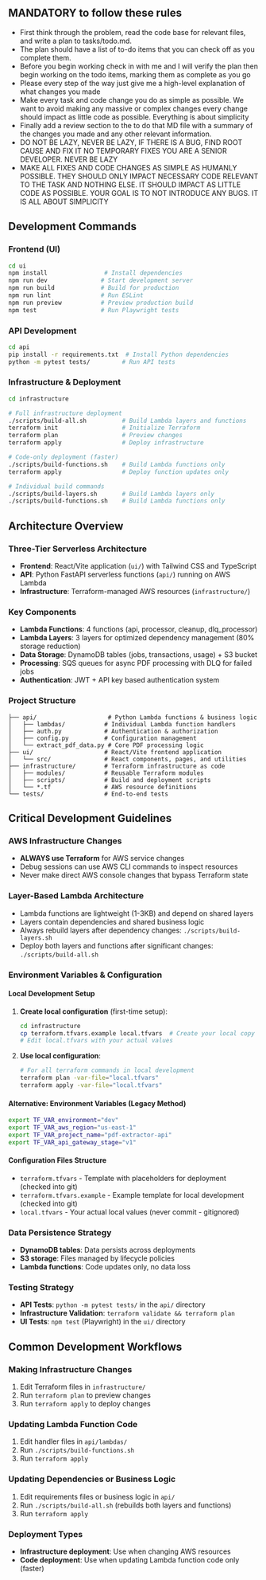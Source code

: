## MANDATORY to follow these rules
  - First think through the problem, read the code base for relevant files, and write a plan to tasks/todo.md.
  - The plan should have a list of to-do items that you can check off as you complete them.
  - Before you begin working check in with me and I will verify the plan then begin working on the todo items, marking them as complete as you go 
  - Please every step of the way just give me a high-level explanation of what changes you made
  - Make every task and code change you do as simple as possible. We want to avoid making any massive or complex changes every change should impact as little code as possible. Everything is about simplicity 
  - Finally add a review section to the to do that MD file with a summary of the changes you made and any other relevant information. 
  - DO NOT BE LAZY, NEVER BE LAZY, IF THERE IS A BUG, FIND ROOT CAUSE AND FIX IT NO TEMPORARY FIXES YOU ARE A SENIOR DEVELOPER. NEVER BE LAZY 
  - MAKE ALL FIXES AND CODE CHANGES AS SIMPLE AS HUMANLY POSSIBLE. THEY SHOULD ONLY IMPACT NECESSARY CODE RELEVANT TO THE TASK AND NOTHING ELSE. IT SHOULD IMPACT AS LITTLE CODE AS POSSIBLE. YOUR GOAL IS TO NOT INTRODUCE ANY BUGS. IT IS ALL ABOUT SIMPLICITY

## Development Commands

### Frontend (UI)
```bash
cd ui
npm install                # Install dependencies
npm run dev               # Start development server
npm run build             # Build for production
npm run lint              # Run ESLint
npm run preview           # Preview production build
npm test                  # Run Playwright tests
```

### API Development
```bash
cd api
pip install -r requirements.txt  # Install Python dependencies
python -m pytest tests/         # Run API tests
```

### Infrastructure & Deployment
```bash
cd infrastructure

# Full infrastructure deployment
./scripts/build-all.sh          # Build Lambda layers and functions
terraform init                  # Initialize Terraform
terraform plan                  # Preview changes
terraform apply                 # Deploy infrastructure

# Code-only deployment (faster)
./scripts/build-functions.sh    # Build Lambda functions only
terraform apply                 # Deploy function updates only

# Individual build commands
./scripts/build-layers.sh       # Build Lambda layers only
./scripts/build-functions.sh    # Build Lambda functions only
```

## Architecture Overview

### Three-Tier Serverless Architecture
- **Frontend**: React/Vite application (`ui/`) with Tailwind CSS and TypeScript
- **API**: Python FastAPI serverless functions (`api/`) running on AWS Lambda
- **Infrastructure**: Terraform-managed AWS resources (`infrastructure/`)

### Key Components
- **Lambda Functions**: 4 functions (api, processor, cleanup, dlq_processor)
- **Lambda Layers**: 3 layers for optimized dependency management (80% storage reduction)
- **Data Storage**: DynamoDB tables (jobs, transactions, usage) + S3 bucket
- **Processing**: SQS queues for async PDF processing with DLQ for failed jobs
- **Authentication**: JWT + API key based authentication system

### Project Structure
```
├── api/                    # Python Lambda functions & business logic
│   ├── lambdas/           # Individual Lambda function handlers
│   ├── auth.py            # Authentication & authorization
│   ├── config.py          # Configuration management
│   └── extract_pdf_data.py # Core PDF processing logic
├── ui/                    # React/Vite frontend application
│   └── src/               # React components, pages, and utilities
├── infrastructure/        # Terraform infrastructure as code
│   ├── modules/           # Reusable Terraform modules
│   ├── scripts/           # Build and deployment scripts
│   └── *.tf               # AWS resource definitions
└── tests/                 # End-to-end tests
```

## Critical Development Guidelines

### AWS Infrastructure Changes
- **ALWAYS use Terraform** for AWS service changes
- Debug sessions can use AWS CLI commands to inspect resources
- Never make direct AWS console changes that bypass Terraform state

### Layer-Based Lambda Architecture
- Lambda functions are lightweight (1-3KB) and depend on shared layers
- Layers contain dependencies and shared business logic
- Always rebuild layers after dependency changes: `./scripts/build-layers.sh`
- Deploy both layers and functions after significant changes: `./scripts/build-all.sh`

### Environment Variables & Configuration

#### Local Development Setup
1. **Create local configuration** (first-time setup):
   ```bash
   cd infrastructure
   cp terraform.tfvars.example local.tfvars  # Create your local copy
   # Edit local.tfvars with your actual values
   ```

2. **Use local configuration**:
   ```bash
   # For all terraform commands in local development
   terraform plan -var-file="local.tfvars"
   terraform apply -var-file="local.tfvars"
   ```

#### Alternative: Environment Variables (Legacy Method)
```bash
export TF_VAR_environment="dev"
export TF_VAR_aws_region="us-east-1"
export TF_VAR_project_name="pdf-extractor-api"
export TF_VAR_api_gateway_stage="v1"
```

#### Configuration Files Structure
- `terraform.tfvars` - Template with placeholders for deployment (checked into git)
- `terraform.tfvars.example` - Example template for local development (checked into git)
- `local.tfvars` - Your actual local values (never commit - gitignored)

### Data Persistence Strategy
- **DynamoDB tables**: Data persists across deployments
- **S3 storage**: Files managed by lifecycle policies
- **Lambda functions**: Code updates only, no data loss

### Testing Strategy
- **API Tests**: `python -m pytest tests/` in the `api/` directory
- **Infrastructure Validation**: `terraform validate && terraform plan`
- **UI Tests**: `npm test` (Playwright) in the `ui/` directory

## Common Development Workflows

### Making Infrastructure Changes
1. Edit Terraform files in `infrastructure/`
2. Run `terraform plan` to preview changes
3. Run `terraform apply` to deploy changes

### Updating Lambda Function Code
1. Edit handler files in `api/lambdas/`
2. Run `./scripts/build-functions.sh`
3. Run `terraform apply`

### Updating Dependencies or Business Logic
1. Edit requirements files or business logic in `api/`
2. Run `./scripts/build-all.sh` (rebuilds both layers and functions)
3. Run `terraform apply`

### Deployment Types
- **Infrastructure deployment**: Use when changing AWS resources
- **Code deployment**: Use when updating Lambda function code only (faster)

#